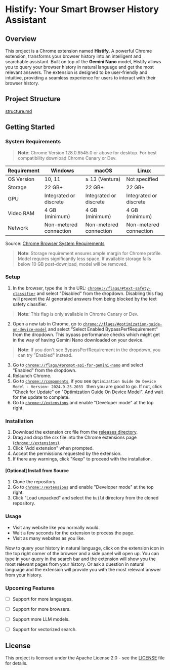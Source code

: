 # Histify: Your Smart Browser History Assistant

## Overview
This project is a Chrome extension named **Histify**. A powerful Chrome extension, transforms your browser history into an intelligent and searchable assistant. Built on top of the **Gemini Nano** model, Histify allows you to query your browser history in natural language and get the most relevant answers. The extension is designed to be user-friendly and intuitive, providing a seamless experience for users to interact with their browser history.

## Project Structure
[structure.md](structure.md)

## Getting Started

### System Requirements
> **Note**: Chrome Version 128.0.6545.0 or above for desktop. For best compatibility download Chrome Canary or Dev.

| Requirement | Windows | macOS | Linux |
|------------|---------|--------|--------|
| OS Version | 10, 11 | ≥ 13 (Ventura) | Not specified |
| Storage | 22 GB+ | 22 GB+ | 22 GB+ |
| GPU | Integrated or discrete | Integrated or discrete | Integrated or discrete |
| Video RAM | 4 GB (minimum) | 4 GB (minimum) | 4 GB (minimum) |
| Network | Non-metered connection | Non-metered connection | Non-metered connection |

Source: [Chrome Browser System Requirements](https://docs.google.com/document/d/1VG8HIyz361zGduWgNG7R_R8Xkv0OOJ8b5C9QKeCjU0c/edit?tab=t.0)

> **Note**: Storage requirement ensures ample margin for Chrome profile. Model requires significantly less space. If available storage falls below 10 GB post-download, model will be removed.


### Setup

1. In the browser, type the in the URL: [`chrome://flags/#text-safety-classifier`](chrome://flags/#text-safety-classifier) and select "Disabled" from the dropdown. Disabling this flag will prevent the AI generated answers from being blocked by the text safety classifier.
> **Note**: This flag is only available in Chrome Canary or Dev.
2. Open a new tab in Chrome, go to [`chrome://flags/#optimization-guide-on-device-model`](chrome://flags/#optimization-guide-on-device-model) and select "Select Enabled BypassPerfRequirement" from the dropdown.
This bypass performance checks which might get in the way of having Gemini Nano downloaded on your device.
> **Note**: If you don't see BypassPerfRequirement in the dropdown, you can try "Enabled" instead.
3. Go to [`chrome://flags/#prompt-api-for-gemini-nano`](chrome://flags/#prompt-api-for-gemini-nano) and select "Enabled" from the dropdown.
4. Relaunch Chrome.
5. Go to [`chrome://components`](chrome://components), if you see `Optimization Guide On Device Model - Version: 2024.9.25.2033
` then you are good to go. If not, click "Check for Update" on "Optimization Guide On Device Model". And wait for the update to complete.
6. Go to [`chrome://extensions`](chrome://extensions) and enable "Developer mode" at the top right.

### Installation
1. Download the extension crx file from the [releases directory](releases/).
2. Drag and drop the crx file into the Chrome extensions page ([`chrome://extensions`](chrome://extensions)).
3. Click "Add extension" when prompted.
4. Accept the permissions requested by the extension.
5. If there any warnings, click "Keep" to proceed with the installation.

#### [Optional] Install from Source
1. Clone the repository.
2. Go to [`chrome://extensions`](chrome://extensions) and enable "Developer mode" at the top right.
3. Click "Load unpacked" and select the `build` directory from the cloned repository.

### Usage
- Visit any website like you normally would.
- Wait a few seconds for the extension to process the page.
- Visit as many websites as you like.

Now to query your history in natural language, click on the extension icon in the top right corner of the browser and a side panel will open up. You can type in your query in the search bar and the extension will show you the most relevant pages from your history. Or ask a question in natural language and the extension will provide you with the most relevant answer from your history.

### Upcoming Features
- [ ] Support for more languages.
- [ ] Support for more browsers.
- [ ] Support more LLM models.
- [ ] Support for vectorized search.


## License
This project is licensed under the Apache License 2.0 - see the [LICENSE](LICENSE) file for details.